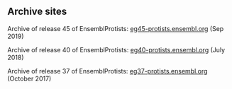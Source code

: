 ## Archive sites

Archive of release 45 of EnsemblProtists: [eg45-protists.ensembl.org](http://eg45-protists.ensembl.org) (Sep 2019)

Archive of release 40 of EnsemblProtists: [eg40-protists.ensembl.org](http://eg40-protists.ensembl.org) (July 2018)

Archive of release 37 of EnsemblProtists: [eg37-protists.ensembl.org](http://eg37-protists.ensembl.org) (October 2017)
